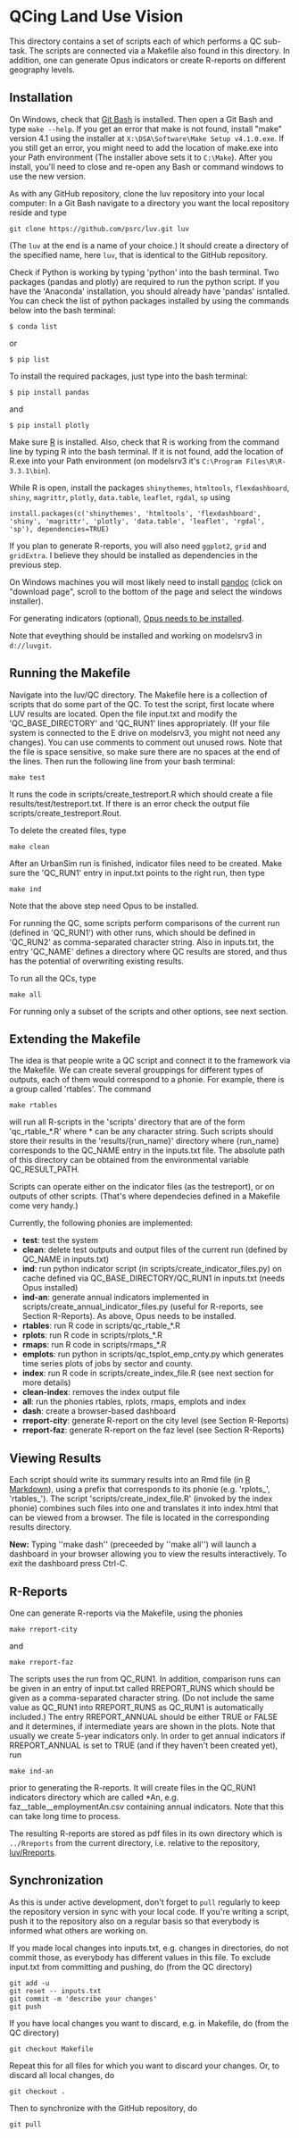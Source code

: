 # QCing Land Use Vision

This directory contains a set of scripts each of which performs a QC sub-task. The scripts are connected via a Makefile also found in this directory. In addition, one can generate Opus indicators or create R-reports on different geography levels.

## Installation
On Windows, check that [Git Bash](https://git-for-windows.github.io) is installed. Then open a Git Bash and type ``make --help``. If you get an error that make is not found, install "make" version 4.1 using the installer at ``X:\DSA\Software\Make Setup v4.1.0.exe``. If you still get an error, you might need to add the location of make.exe into your Path environment (The installer above sets it to ``C:\Make``). After you install, you'll need to close and re-open any Bash or command windows to use the new version.

<!--O from [SWCarpentryInstaller](https://github.com/swcarpentry/windows-installer/releases/latest)-->
As with any GitHub repository, clone the luv repository into your local computer: In a Git Bash navigate to a directory you want the local repository reside and type 

```
git clone https://github.com/psrc/luv.git luv
```

(The ``luv`` at the end is a name of your choice.) It should create a directory of the specified name, here ``luv``, that is identical to the GitHub repository.

Check if Python is working by typing 'python' into the bash terminal. Two packages (pandas and plotly) are required to run the python script. If you have the 'Anaconda' installation, you should already have 'pandas' isntalled. You can check the list of python packages installed by using the commands below into the bash terminal:

```
$ conda list
```

or

```
$ pip list
```

To install the required packages, just type into the bash terminal:

```
$ pip install pandas
```

and

```
$ pip install plotly
```

Make sure [R](https://www.r-project.org) is installed. Also, check that R is working from the command line by typing R into the bash terminal. If it is not found, add the location of R.exe into your Path environment (on modelsrv3 it's ``C:\Program Files\R\R-3.3.1\bin``).

While R is open, install the packages ``shinythemes``, ``htmltools``, ``flexdashboard``, ``shiny``, ``magrittr``, ``plotly``, ``data.table``, ``leaflet``, ``rgdal``, ``sp`` using

```
install.packages(c('shinythemes', 'htmltools', 'flexdashboard', 'shiny', 'magrittr', 'plotly', 'data.table', 'leaflet', 'rgdal', 'sp'), dependencies=TRUE)
```

If you plan to generate R-reports, you will also need ``ggplot2``, ``grid`` and ``gridExtra``. I believe they should be installed as dependencies in the previous step.


On Windows machines you will most likely need to install [pandoc](http://pandoc.org/installing.html) (click on "download page", scroll to the bottom of the page and select the windows installer).

For generating indicators (optional), [Opus needs to be installed](http://twiki/DSA/InstallingUrbanSim). 

Note that eveything should be installed and working on modelsrv3 in ``d://luvgit``.
 

## Running the Makefile

Navigate into the luv/QC directory. The Makefile here is a collection of scripts that do some part of the QC. To test the script, first locate where LUV results are located. Open the file input.txt and modify the 'QC\_BASE\_DIRECTORY' and 'QC\_RUN1' lines appropriately. (If your file system is connected to the E drive on modelsrv3, you might not need any changes). You can use comments to comment out unused rows. Note that the file is space sensitive, so make sure there are no spaces at the end of the lines.
Then run the following line from your bash terminal:

```
make test
```

It runs the code in scripts/create\_testreport.R which should create a file results/test/testreport.txt. If there is an error check the output file scripts/create\_testreport.Rout.

To delete the created files, type

```
make clean
```

After an UrbanSim run is finished, indicator files need to be created. Make sure the 'QC\_RUN1' entry in input.txt points to the right run, then type


```
make ind
```

Note that the above step need Opus to be installed.

For running the QC, some scripts perform comparisons of the current run (defined in  'QC\_RUN1') with other runs, which should be defined in 'QC\_RUN2' as comma-separated character string. Also in inputs.txt, the entry 'QC\_NAME' defines a directory where QC results are stored, and thus has the potential of overwriting existing results.

To run all the QCs, type

```
make all
```

For running only a subset of the scripts and other options, see next section.


## Extending the Makefile

The idea is that people write a QC script and connect it to the framework via the Makefile. We can create several grouppings for different types of outputs, each of them would correspond to a phonie. For example, there is a group called 'rtables'. The command 

```
make rtables
```
will run all R-scripts in the 'scripts' directory that are of the form 'qc\_rtable\_\*.R' where \* can be any character string. Such scripts should store their results in the 'results/{run\_name}' directory where {run\_name} corresponds to the QC\_NAME entry in the inputs.txt file.  The absolute path of this directory can be obtained from the environmental variable QC\_RESULT\_PATH. 

Scripts can operate either on the indicator files (as the testreport), or on outputs of other scripts. (That's where dependecies defined in a Makefile come very handy.)

Currently, the following phonies are implemented:

   * **test**: test the system
   * **clean**: delete test outputs and output files of the current run (defined by QC\_NAME in inputs.txt)
   * **ind**: run python indicator script (in scripts/create\_indicator\_files.py) on cache defined via QC\_BASE_DIRECTORY/QC\_RUN1 in inputs.txt (needs Opus installed)
   * **ind-an**: generate annual indicators implemented in scripts/create\_annual\_indicator\_files.py (useful for R-reports, see Section R-Reports). As above, Opus needs to be installed.
   * **rtables**: run R code in scripts/qc\_rtable\_\*.R
   * **rplots**: run R code in scripts/rplots\_\*.R
   * **rmaps**: run R code in scripts/rmaps\_\*.R
   * **emplots**: run python in scripts/qc\_tsplot\_emp\_cnty.py which generates time series plots of jobs by sector and county. 
   * **index**: run R code in scripts/create\_index\_file.R (see next section for more details)
   * **clean-index**: removes the index output file
   * **all**: run the phonies rtables, rplots, rmaps, emplots and index
   * **dash**: create a browser-based dashboard 
   * **rreport-city**: generate R-report on the city level (see Section R-Reports)
   * **rreport-faz**: generate R-report on the faz level (see Section R-Reports)

## Viewing Results

Each script should write its summary results into an Rmd file (in [R Markdown](http://rmarkdown.rstudio.com)), using a prefix that corresponds to its phonie (e.g. 'rplots\_', 'rtables\_'). The script 'scripts/create\_index\_file.R' (invoked by the index phonie) combines such files into one and translates it into index.html that can be viewed from a browser.  The file is located in the corresponding results directory.

**New:** Typing ''make dash'' (preceeded by ''make all'') will launch a dashboard in your browser allowing you to view the results interactively. To exit the dashboard press Ctrl-C. 

## R-Reports

One can generate R-reports via the Makefile, using the phonies  

```
make rreport-city
``` 

and

```
make rreport-faz
```

The scripts uses the run from QC\_RUN1. In addition, comparison runs can be given in an entry of input.txt called RREPORT\_RUNS which should be given as a comma-separated character string. (Do not include the same value as QC\_RUN1 into RREPORT\_RUNS as QC\_RUN1 is automatically included.) The entry RREPORT\_ANNUAL should be either TRUE or FALSE and it determines, if intermediate years are shown in the plots. Note that usually we create 5-year indicators only. In order to get annual indicators if  RREPORT\_ANNUAL is set to TRUE (and if they haven't been created yet), run 

```
make ind-an
```

prior to generating the R-reports. It will create files in the QC\_RUN1 indicators directory which are called *An, e.g. faz\_\_table\_\_employmentAn.csv containing annual indicators. Note that this can take long time to process.

The resulting R-reports are stored as pdf files in its own directory which is ``../Rreports`` from the current directory, i.e. relative to the repository, [luv/Rreports](https://github.com/psrc/luv/tree/master/Rreports). 


## Synchronization

As this is under active development, don't forget to ``pull`` regularly to keep the repository version in sync with your local code. If you're writing a script, push it to the repository also on a regular basis so that everybody is informed what others are working on.

If you made local changes into inputs.txt, e.g. changes in directories, do not commit those, as everybody has different values in this file. To exclude input.txt from committing and pushing, do (from the QC directory)

```
git add -u
git reset -- inputs.txt
git commit -m 'describe your changes'
git push
```

If you have local changes you want to discard, e.g. in Makefile, do (from the QC directory)

```
git checkout Makefile
```
Repeat this for all files for which you want to discard your changes. Or, to discard all local changes, do

```
git checkout .
```

Then to synchronize with the GitHub repository, do 

```
git pull
```



